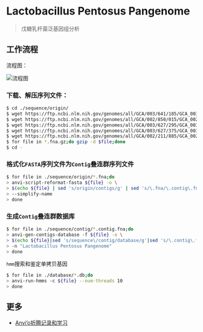 # Lactobacillus Pentosus Pangenome

> 戊糖乳杆菌泛基因组分析

## 工作流程

流程图：

![流程图]()

### 下载、解压序列文件：

```bash
$ cd ./sequence/origin/
$ wget https://ftp.ncbi.nlm.nih.gov/genomes/all/GCA/003/641/185/GCA_003641185.1_ASM364118v1/GCA_003641185.1_ASM364118v1_genomic.fna.gz -O "DSM 20314.fna.gz"
$ wget https://ftp.ncbi.nlm.nih.gov/genomes/all/GCA/002/850/015/GCA_002850015.1_ASM285001v1/GCA_002850015.1_ASM285001v1_genomic.fna.gz -O BGM48.fna.gz
$ wget https://ftp.ncbi.nlm.nih.gov/genomes/all/GCA/003/627/295/GCA_003627295.1_ASM362729v1/GCA_003627295.1_ASM362729v1_genomic.fna.gz -O ZFM222.fna.gz
$ wget https://ftp.ncbi.nlm.nih.gov/genomes/all/GCA/003/627/375/GCA_003627375.1_ASM362737v1/GCA_003627375.1_ASM362737v1_genomic.fna.gz -O ZFM94.fna.gz
$ wget https://ftp.ncbi.nlm.nih.gov/genomes/all/GCA/002/211/885/GCA_002211885.1_ASM221188v1/GCA_002211885.1_ASM221188v1_genomic.fna.gz -O SLC13.fna.gz
$ for file in *.fna.gz;do gzip -d $file;done
$ cd -
```

### 格式化`FASTA`序列文件为`Contig`叠连群序列文件

```bash
$ for file in ./sequence/origin/*.fna;do
> anvi-script-reformat-fasta ${file} -o \
> $(echo ${file} | sed 's/origin/contigs/g' | sed 's/\.fna/\.contig\.fna/g') \
> --simplify-name
> done
```

### 生成`Contig`叠连群数据库

```bash
$ for file in ./sequence/contig/*.contig.fna;do
> anvi-gen-contigs-database -f ${file} -o \
> $(echo ${file}|sed 's/sequence\/contig/database/g'|sed 's/\.contig\.fna/.db/g'|sed 's/ //g')
> -n "Lactobacillus Pentosus Pangenome"
> done
```

`hmm`搜索和鉴定单拷贝基因

```bash
$ for file in ./database/*.db;do
> anvi-run-hmms -c ${file} --num-threads 10
> done
```

## 更多

- [Anvi’o折腾记录和学习](anvio.md)

